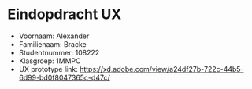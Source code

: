 # Eindopdracht UX

- Voornaam: Alexander
- Familienaam: Bracke
- Studentnummer: 108222
- Klasgroep: 1MMPC
- UX prototype link: https://xd.adobe.com/view/a24df27b-722c-44b5-6d99-bd0f8047365c-d47c/